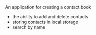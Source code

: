 An application for creating a contact book

- the ability to add and delete contacts
- storing contacts in local storage
- search by name
